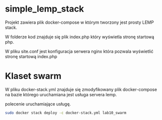 # simple_lemp_stack

Projekt zawiera plik docker-compose w którym tworzony jest prosty LEMP stack.

W folderze kod znajduje się plik index.php który wyświetla stronę startową php.

W pliku site.conf jest konfiguracja serwera nginx która pozwala wyświetlić stronę startową index.php


# Klaset swarm

W pliku docker-stack.yml znajduje się zmodyfikowany plik docker-compose na bazie którego uruchamiana jest usługa servera lemp.

polecenie uruchamiające usługę.

```sh
sudo docker stack deploy -c docker-stack.yml lab10_swarm

```
